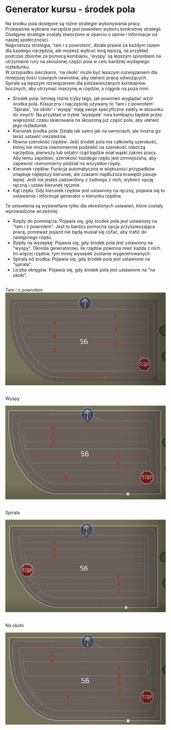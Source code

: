 # Generator kursu - środek pola

  
Na środku pola dostępne są różne strategie wykonywania pracy. Przeważnie wybrane narzędzie jest powodem wyboru konkretnej strategii. Dostępne strategie zostały stworzone w oparciu o opinie i informacje od naszej społeczności.  
Najprostsza strategia, 'tam i z powrotem', działa prawie za każdym razem dla każdego narzędzia, ale możesz wybrać inną lepszą, na przykład podczas zbiorów za pomocą kombajnu, 'wyspy' są lepszym sposobem na utrzymanie rury na skoszonej części pola w celu bardziej wydajnego rozładunku.  
W przypadku sieczkarni, 'na około' może być lepszym rozwiązaniem dla mniejszej ilości ciasnych nawrotów, aby ułatwić pracę odwożących.  
Spirale są lepszym rozwiązaniem dla półzawieszanych kombajnów bocznych, aby utrzymać maszynę w rzędzie, a ciągnik na poza nimi.  


  
- Środek pola: Istnieją różne tryby tego, jak powinien wyglądać wzór środka pola. Klasyczny i najczęściej używany to 'tam i z powrotem'.  
'Spirala', 'na około' i 'wyspy' mają swoje specyficzne zalety w stosunku do innych. Na przykład w trybie 'wysepek' rura kombajnu będzie przez większość czasu skierowana na skoszoną już część pola, aby ułatwić jego rozładunek.  
- Kierunek środka pola: Działa tak samo jak na uwrociach, ale można go teraz ustawić niezależnie.  
- Równa szerokość rzędów: Jeśli środek pola ma całkowitą szerokość, której nie można równomiernie podzielić na szerokość roboczą narzędzia, pierwszy lub ostatni rząd będzie miał wąski zakres pracy. Aby temu zapobiec, szerokość każdego rzędu jest zmniejszana, aby zapewnić równomierny podział na wszystkie rzędy.  
- Kierunek rzędów: Funkcja automatyczna w większości przypadków znajduje najlepszy kierunek, ale czasami najdłuższa krawędź pasuje lepiej. Jeśli nie jesteś zadowolony z żadnego z nich, wybierz opcję ręczną i ustaw kierunek ręcznie.  
- Kąt rzędu: Gdy kierunek rzędów jest ustawiony na ręczny, pojawia się to ustawienie i informuje generator o kierunku rzędów.  
  
Te ustawienia są wyświetlane tylko dla określonych ustawień, które zostały wprowadzone wcześniej:  
- Rzędy do pominięcia: Pojawia się, gdy środek pola jest ustawiony na "tam i z powrotem". Jest to bardzo pomocna opcja przyspieszająca pracę, ponieważ pojazd nie będą musiał się cofać, aby trafić do następnego rzędu.  
- Rzędy na wysepkę: Pojawia się, gdy środek pola jest ustawiony na "wyspy". Określa generatorowi, ile rzędów powinna mieć każda z nich. Im więcej rzędów, tym mniej wysepek zostanie wygenerowanych.  
- Spirala od środka: Pojawia się, gdy środek pola jest ustawione na "spirala".  
- Liczba okręgów: Pojawia się, gdy środek pola jest ustawione na "na około".  


## 
Tam i z powrotem
![Image](../assets/images/updown_0_0_1024_591.png)

## 
Wyspy

![Image](../assets/images/lands_0_0_1024_599.png)

## 
Spirala

![Image](../assets/images/spiral_0_0_1024_590.png)

## 
Na około

![Image](../assets/images/racetrack_0_0_1024_589.png)

